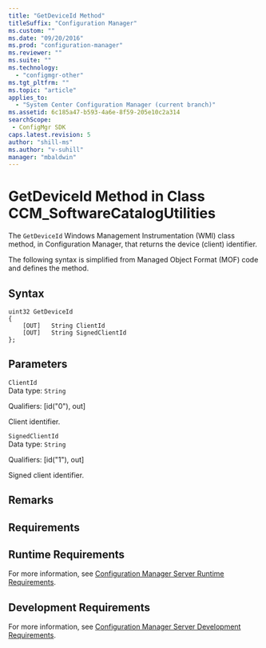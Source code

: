 ```yaml
---
title: "GetDeviceId Method"
titleSuffix: "Configuration Manager"
ms.custom: ""
ms.date: "09/20/2016"
ms.prod: "configuration-manager"
ms.reviewer: ""
ms.suite: ""
ms.technology:
  - "configmgr-other"
ms.tgt_pltfrm: ""
ms.topic: "article"
applies_to:
  - "System Center Configuration Manager (current branch)"
ms.assetid: 6c185a47-b593-4a6e-8f59-205e10c2a314searchScope: - ConfigMgr SDK
caps.latest.revision: 5
author: "shill-ms"
ms.author: "v-suhill"
manager: "mbaldwin"
---
```

# GetDeviceId Method in Class CCM_SoftwareCatalogUtilities
The `GetDeviceId` Windows Management Instrumentation (WMI) class method, in Configuration Manager, that returns the device (client) identifier.   

 The following syntax is simplified from Managed Object Format (MOF) code and defines the method.  

## Syntax  

```  
uint32 GetDeviceId   
{  
    [OUT]   String ClientId  
    [OUT]   String SignedClientId  
};  
```  

## Parameters  
 `ClientId`  
 Data type: `String`  

 Qualifiers: [id("0"), out]  

 Client identifier.    

 `SignedClientId`  
 Data type: `String`  

 Qualifiers: [id("1"), out]  

 Signed client identifier.    

## Remarks  

## Requirements  

## Runtime Requirements  
 For more information, see [Configuration Manager Server Runtime Requirements](../../../../../develop/core/reqs/server-runtime-requirements.md).  

## Development Requirements  
 For more information, see [Configuration Manager Server Development Requirements](../../../../../develop/core/reqs/server-development-requirements.md).
